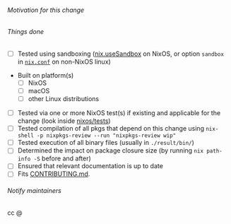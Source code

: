 <!-- Nixpkgs has a lot of new incoming Pull Requests, but not enough people to review this constant stream. Even if you aren't a committer, we would appreciate reviews of other PRs, especially simple ones like package updates. Just testing the relevant package/service and leaving a comment saying what you tested, how you tested it and whether it worked would be great. List of open PRs: <https://github.com/NixOS/nixpkgs/pulls>, for more about reviewing contributions: <https://hydra.nixos.org/job/nixpkgs/trunk/manual/latest/download/1/nixpkgs/manual.html#chap-reviewing-contributions>. Reviewing isn't mandatory, but it would help out a lot and reduce the average time-to-merge for all of us. Thanks a lot if you do! -->
###### Motivation for this change


###### Things done

<!-- Please check what applies. Note that these are not hard requirements but merely serve as information for reviewers. -->

- [ ] Tested using sandboxing ([nix.useSandbox](http://nixos.org/nixos/manual/options.html#opt-nix.useSandbox) on NixOS, or option `sandbox` in [`nix.conf`](http://nixos.org/nix/manual/#sec-conf-file) on non-NixOS linux)
- Built on platform(s)
   - [ ] NixOS
   - [ ] macOS
   - [ ] other Linux distributions
- [ ] Tested via one or more NixOS test(s) if existing and applicable for the change (look inside [nixos/tests](https://github.com/NixOS/nixpkgs/blob/master/nixos/tests))
- [ ] Tested compilation of all pkgs that depend on this change using `nix-shell -p nixpkgs-review --run "nixpkgs-review wip"`
- [ ] Tested execution of all binary files (usually in `./result/bin/`)
- [ ] Determined the impact on package closure size (by running `nix path-info -S` before and after)
- [ ] Ensured that relevant documentation is up to date
- [ ] Fits [CONTRIBUTING.md](https://github.com/NixOS/nixpkgs/blob/master/.github/CONTRIBUTING.md).

###### Notify maintainers

cc @
